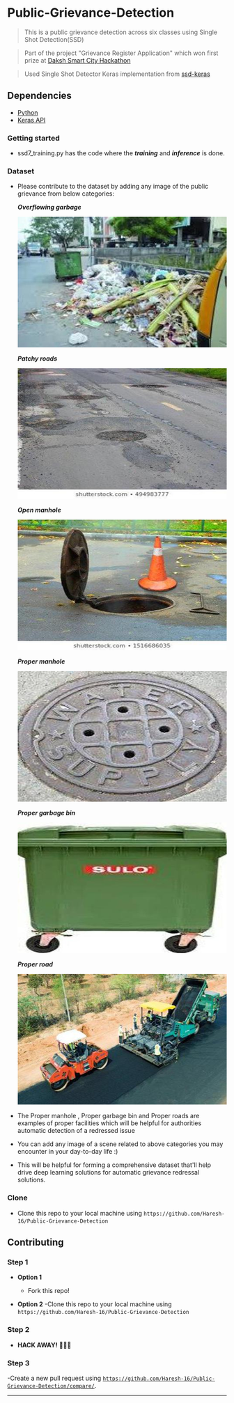 # Public-Grievance-Detection

> This is a public grievance detection across six classes using Single Shot Detection(SSD)

> Part of the project "Grievance Register Application" which won first prize at [Daksh Smart City Hackathon](https://www.hackathon.com/event/daksh-hackathon-5e33c579bfeebd001b2de625)

> Used Single Shot Detector Keras implementation from [ssd-keras](https://github.com/pierluigiferrari/ssd_keras)

## Dependencies

- [Python](https://www.python.org/)
- [Keras API](https://keras.io/)

### Getting started

- ssd7_training.py has the code where the
  ***training*** and ***inference*** is done.

### Dataset

- Please contribute to the dataset by adding any image of the public grievance from below categories:

  ***Overflowing garbage***
  
  [![Overflowing Garbage](https://github.com/Haresh-16/Public-Grievance-Detection/blob/master/train/garbage%20(103).jpg)]()
  
  ***Patchy roads***
  
  [![Patchy roads](https://github.com/Haresh-16/Public-Grievance-Detection/blob/master/train/patchy%20(53).jpg)]()
  
  ***Open manhole***
  
  [![Open manhole](https://github.com/Haresh-16/Public-Grievance-Detection/blob/master/train/manholes%20(23).jpg)]()
  
  ***Proper manhole***
  
  [![Proper manhole](https://github.com/Haresh-16/Public-Grievance-Detection/blob/master/train/prop_man%20(3).jpg)]()
 
  ***Proper garbage bin***
  
  [![Proper garbage bin](https://github.com/Haresh-16/Public-Grievance-Detection/blob/master/train/prop_road43.jpg)]()
  
  ***Proper road***
  
  [![Proper road](https://github.com/Haresh-16/Public-Grievance-Detection/blob/master/train/roads%20(11).jpg)]()
  
- The Proper manhole , Proper garbage bin and Proper roads are examples of proper facilities which will be helpful for authorities
  automatic detection of a redressed issue

- You can add any image of a scene related to above categories you may encounter in your day-to-day life :)

- This will be helpful for forming a comprehensive dataset that'll help drive deep learning solutions for automatic grievance redressal
  solutions.
  
### Clone

- Clone this repo to your local machine using `https://github.com/Haresh-16/Public-Grievance-Detection`


## Contributing

### Step 1

- **Option 1**
    - Fork this repo!

- **Option 2**
    -Clone this repo to your local machine using `https://github.com/Haresh-16/Public-Grievance-Detection`

### Step 2

- **HACK AWAY!**  🔨🔨🔨

### Step 3

-Create a new pull request using <a href="https://github.com/Haresh-16/Public-Grievance-Detection/compare/" target="_blank">`https://github.com/Haresh-16/Public-Grievance-Detection/compare/`</a>.

---
